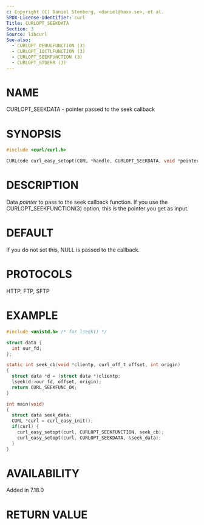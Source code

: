 ```yaml
---
c: Copyright (C) Daniel Stenberg, <daniel@haxx.se>, et al.
SPDX-License-Identifier: curl
Title: CURLOPT_SEEKDATA
Section: 3
Source: libcurl
See-also:
  - CURLOPT_DEBUGFUNCTION (3)
  - CURLOPT_IOCTLFUNCTION (3)
  - CURLOPT_SEEKFUNCTION (3)
  - CURLOPT_STDERR (3)
---
```


# NAME

CURLOPT_SEEKDATA - pointer passed to the seek callback

# SYNOPSIS

~~~c
#include <curl/curl.h>

CURLcode curl_easy_setopt(CURL *handle, CURLOPT_SEEKDATA, void *pointer);
~~~

# DESCRIPTION

Data *pointer* to pass to the seek callback function. If you use the
CURLOPT_SEEKFUNCTION(3) option, this is the pointer you get as input.

# DEFAULT

If you do not set this, NULL is passed to the callback.

# PROTOCOLS

HTTP, FTP, SFTP

# EXAMPLE

~~~c
#include <unistd.h> /* for lseek() */

struct data {
  int our_fd;
};

static int seek_cb(void *clientp, curl_off_t offset, int origin)
{
  struct data *d = (struct data *)clientp;
  lseek(d->our_fd, offset, origin);
  return CURL_SEEKFUNC_OK;
}

int main(void)
{
  struct data seek_data;
  CURL *curl = curl_easy_init();
  if(curl) {
    curl_easy_setopt(curl, CURLOPT_SEEKFUNCTION, seek_cb);
    curl_easy_setopt(curl, CURLOPT_SEEKDATA, &seek_data);
  }
}
~~~

# AVAILABILITY

Added in 7.18.0

# RETURN VALUE

